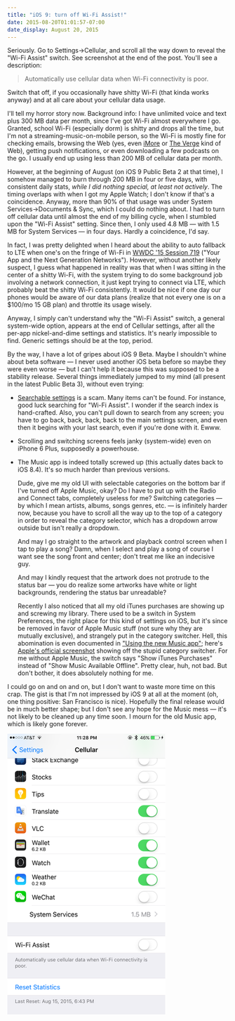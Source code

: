 ```yaml
---
title: "iOS 9: turn off Wi-Fi Assist!"
date: 2015-08-20T01:01:57-07:00
date_display: August 20, 2015
---
```

Seriously. Go to Settings->Cellular, and scroll all the way down to reveal the "Wi-Fi Assist" switch. See screenshot at the end of the post. You'll see a description:

> Automatically use cellular data when Wi-Fi connectivity is poor.

Switch that off, if you occasionally have shitty Wi-Fi (that kinda works anyway) and at all care about your cellular data usage.

I'll tell my horror story now. Background info: I have unlimited voice and text plus 300 MB data per month, since I've got Wi-Fi almost everywhere I go. Granted, school Wi-Fi (especially dorm) is shitty and drops all the time, but I'm not a streaming-music-on-mobile person, so the Wi-Fi is mostly fine for checking emails, browsing the Web (yes, even [iMore](http://murphyapps.co/blog/2015/6/24/an-hour-with-safari-content-blocker-in-ios-9) or [The Verge](http://blog.lmorchard.com/2015/07/22/the-verge-web-sucks/) kind of Web), getting push notifications, or even downloading a few podcasts on the go. I usually end up using less than 200 MB of cellular data per month.

However, at the beginning of August (on iOS 9 Public Beta 2 at that time), I somehow managed to burn through 200 MB in four or five days, with consistent daily stats, *while I did nothing special, at least not actively*. The timing overlaps with when I got my Apple Watch; I don't know if that's a coincidence. Anyway, more than 90% of that usage was under System Services->Documents & Sync, which I could do nothing about. I had to turn off cellular data until almost the end of my billing cycle, when I stumbled upon the "Wi-Fi Assist" setting. Since then, I only used 4.8 MB — with 1.5 MB for System Services — in four days. Hardly a coincidence, I'd say.

In fact, I was pretty delighted when I heard about the ability to auto fallback to LTE when one's on the fringe of Wi-Fi in [WWDC '15 Session 719](https://developer.apple.com/videos/wwdc/2015/?id=719) ("Your App and the Next Generation Networks"). However, without another likely suspect, I guess what happened in reality was that when I was sitting in the center of a shitty Wi-Fi, with the system trying to do some background job involving a network connection, it just kept trying to connect via LTE, which probably beat the shitty Wi-Fi consistently. It would be nice if one day our phones would be aware of our data plans (realize that not every one is on a $100/mo 15 GB plan) and throttle its usage wisely.

Anyway, I simply can't understand why the "Wi-Fi Assist" switch, a general system-wide option, appears at the end of Cellular settings, after all the per-app nickel-and-dime settings and statistics. It's nearly impossible to find. Generic settings should be at the top, period.

By the way, I have a lot of gripes about iOS 9 Beta. Maybe I shouldn't whine about beta software — I never used another iOS beta before so maybe they were even worse — but I can't help it because this was supposed to be a stability release. Several things immediately jumped to my mind (all present in the latest Public Beta 3), without even trying:

* [Searchable settings](/blog/2015-06-26-ios-9-searchable-settings.html) is a scam. Many items can't be found. For instance, good luck searching for "Wi-Fi Assist". I wonder if the search index is hand-crafted. Also, you can't pull down to search from any screen; you have to go back, back, back, back to the main settings screen, and even then it begins with your last search, even if you're done with it. Ewww.

* Scrolling and switching screens feels janky (system-wide) even on iPhone 6 Plus, supposedly a powerhouse.

* The Music app is indeed totally screwed up (this actually dates back to iOS 8.4). It's so much harder than previous versions.

    Dude, give me my old UI with selectable categories on the bottom bar if I've turned off Apple Music, okay? Do I have to put up with the Radio and Connect tabs, completely useless for me? Switching categories — by which I mean artists, albums, songs genres, etc. — is infinitely harder now, because you have to scroll all the way up to the top of a category in order to reveal the category selector, which has a dropdown arrow outside but isn't really a dropdown.

    And may I go straight to the artwork and playback control screen when I tap to play a song? Damn, when I select and play a song of course I want see the song front and center; don't treat me like an indecisive guy.

    And may I kindly request that the artwork does not protrude to the status bar — you do realize some artworks have white or light backgrounds, rendering the status bar unreadable?

    Recently I also noticed that all my old iTunes purchases are showing up and screwing my library. There used to be a switch in System Preferences, the right place for this kind of settings on iOS, but it's since be removed in favor of Apple Music stuff (not sure why they are mutually exclusive), and strangely put in the category switcher. Hell, this abomination is even documented in ["Using the new Music app"](https://support.apple.com/en-us/HT204951); here's [Apple's official screenshot](https://i.imgur.com/RJKLqPo.jpg) showing off the stupid category switcher. For me without Apple Music, the switch says "Show iTunes Purchases" instead of "Show Music Available Offline". Pretty clear, huh, not bad. But don't bother, it does absolutely nothing for me.

I could go on and on and on, but I don't want to waste more time on this crap. The gist is that I'm not impressed by iOS 9 at all at the moment (oh, one thing positive: San Francisco is nice). Hopefully the final release would be in much better shape; but I don't see any hope for the Music mess — it's not likely to be cleaned up any time soon. I mourn for the old Music app, which is likely gone forever.

![The "Wi-Fi Assist" switch, hidden below per-app settings.](/img/20150819-ios9-wifi-assist.png)
